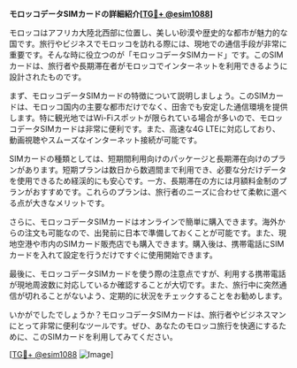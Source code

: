 **モロッコデータSIMカードの詳細紹介[[TG💪+ @esim1088](https://t.me/s/esim1088)]**

モロッコはアフリカ大陸北西部に位置し、美しい砂漠や歴史的な都市が魅力的な国です。旅行やビジネスでモロッコを訪れる際には、現地での通信手段が非常に重要です。そんな時に役立つのが「モロッコデータSIMカード」です。このSIMカードは、旅行者や長期滞在者がモロッコでインターネットを利用できるように設計されたものです。

まず、モロッコデータSIMカードの特徴について説明しましょう。このSIMカードは、モロッコ国内の主要な都市だけでなく、田舎でも安定した通信環境を提供します。特に観光地ではWi-Fiスポットが限られている場合が多いので、モロッコデータSIMカードは非常に便利です。また、高速な4G LTEに対応しており、動画視聴やスムーズなインターネット接続が可能です。

SIMカードの種類としては、短期間利用向けのパッケージと長期滞在向けのプランがあります。短期プランは数日から数週間まで利用でき、必要な分だけデータを使用できるため経渓的にも安心です。一方、長期滞在の方には月額料金制のプランがおすすめです。これらのプランは、旅行者のニーズに合わせて柔軟に選べる点が大きなメリットです。

さらに、モロッコデータSIMカードはオンラインで簡単に購入できます。海外からの注文も可能なので、出発前に日本で準備しておくことが可能です。また、現地空港や市内のSIMカード販売店でも購入できます。購入後は、携帯電話にSIMカードを入れて設定を行うだけですぐに使用開始できます。

最後に、モロッコデータSIMカードを使う際の注意点ですが、利用する携帯電話が現地周波数に対応しているか確認することが大切です。また、旅行中に突然通信が切れることがないよう、定期的に状況をチェックすることをお勧めします。

いかがでしたでしょうか？モロッコデータSIMカードは、旅行者やビジネスマンにとって非常に便利なツールです。ぜひ、あなたのモロッコ旅行を快適にするために、このSIMカードを利用してみてください。

[[TG💪+ @esim1088](https://t.me/s/esim1088) ![Image](https://i.postimg.cc/Y0z9fWf4/image.png)]